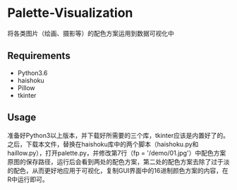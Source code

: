 # Palette-Visualization
将各类图片（绘画、摄影等）的配色方案运用到数据可视化中

## Requirements
* Python3.6
* haishoku
* Pillow
* tkinter

## Usage
准备好Python3以上版本，并下载好所需要的三个库，tkinter应该是内置好了的。之后，下载本文件，替换在haishoku库中的两个脚本（haishoku.py和haillow.py），打开palette.py，并修改第7行（fp = '/demo/01.jpg'）中配色方案原图的保存路径，运行后会看到两处的配色方案，第二处的配色方案去除了过于淡的配色，从而更好地应用于可视化，复制GUI界面中的16进制颜色方案的内容，在R中运行即可。
